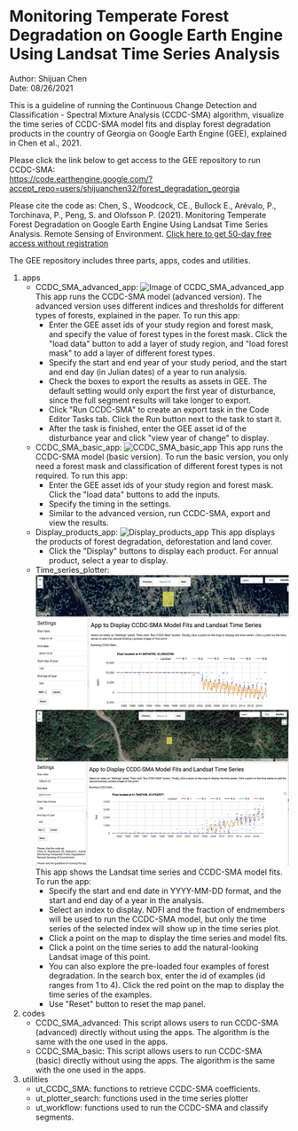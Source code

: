 # Monitoring Temperate Forest Degradation on Google Earth Engine Using Landsat Time Series Analysis

Author: Shijuan Chen     
Date: 08/26/2021

This is a guideline of running the Continuous Change Detection and Classification - Spectral Mixture Analysis (CCDC-SMA) algorithm, visualize the time series of CCDC-SMA model fits and display forest degradation products in the country of Georgia on Google Earth Engine (GEE), explained in Chen et al., 2021. 

Please click the link below to get access to the GEE repository to run CCDC-SMA:<br /> 
https://code.earthengine.google.com/?accept_repo=users/shijuanchen32/forest_degradation_georgia

Please cite the code as: Chen, S., Woodcock, CE., Bullock E., Arévalo, P., Torchinava, P., Peng, S. and Olofsson P. (2021). Monitoring Temperate Forest Degradation on Google Earth Engine Using Landsat Time Series Analysis. Remote Sensing of Environment. [Click here to get 50-day free access without registration](https://authors.elsevier.com/a/1devg7qzStnwW)

The GEE repository includes three parts, apps, codes and utilities. 
1. apps
    - CCDC_SMA_advanced_app: ![Image of CCDC_SMA_advanced_app](https://github.com/shijuanchen/forest_degradation_georgia/blob/master/CCDC-SMA_advanced_version.png) This app runs the CCDC-SMA model (advanced version). The advanced version uses different indices and thresholds for different types of forests, explained in the paper. To run this app:
      - Enter the GEE asset ids of your study region and forest mask, and specify the value of forest types in the forest mask. Click the "load data" button to add a layer of study region, and "load forest mask" to add a layer of different forest types. 
      - Specify the start and end year of your study period, and the start and end day (in Julian dates) of a year to run analysis. 
      - Check the boxes to export the results as assets in GEE. The default setting would only export the first year of disturbance, since the full segment results will take longer to export.
      - Click "Run CCDC-SMA" to create an export task in the Code Editor Tasks tab. Click the Run button next to the task to start it. 
      - After the task is finished, enter the GEE asset id of the disturbance year and click "view year of change" to display.
   - CCDC_SMA_basic_app: ![CCDC_SMA_basic_app](https://github.com/shijuanchen/forest_degradation_georgia/blob/master/CCDC-SMA_basic_version.png) This app runs the CCDC-SMA model (basic version). To run the basic version, you only need a forest mask and classification of different forest types is not required. To run this app:
     - Enter the GEE asset ids of your study region and forest mask. Click the "load data" buttons to add the inputs.
     - Specify the timing in the settings.
     - Similar to the advanced version, run CCDC-SMA, export and view the results. 
   - Display_products_app: ![Display_products_app](https://github.com/shijuanchen/forest_degradation_georgia/blob/master/display_products.png) This app displays the products of forest degradation, deforestation and land cover. 
     - Click the "Display" buttons to display each product. For annual product, select a year to display.
   - Time_series_plotter: ![Time_series_plotter](https://github.com/shijuanchen/forest_degradation_georgia/blob/master/display_ts_CCDC_SMA.png)
   ![Time_series_plotter](https://github.com/shijuanchen/forest_degradation_georgia/blob/master/display_ts_CCDC_SMA_an.png) This app shows the Landsat time series and CCDC-SMA model fits. To run the app:
     - Specify the start and end date in YYYY-MM-DD format, and the start and end day of a year in the analysis.
     - Select an index to display. NDFI and the fraction of endmembers will be used to run the CCDC-SMA model, but only the time series of the selected index will show up in the time series plot. 
     - Click a point on the map to display the time series and model fits. 
     - Click a point on the time series to add the natural-looking Landsat image of this point.
     - You can also explore the pre-loaded four examples of forest degradation. In the search box, enter the id of examples (id ranges from 1 to 4). Click the red point on the map to display the time series of the examples.  
     - Use "Reset" button to reset the map panel.
2. codes
   - CCDC_SMA_advanced: This script allows users to run CCDC-SMA (advanced) directly without using the apps. The algorithm is the same with the one used in the apps.
   - CCDC_SMA_basic: This script allows users to run CCDC-SMA (basic) directly without using the apps. The algorithm is the same with the one used in the apps.
3. utilities
   - ut_CCDC_SMA: functions to retrieve CCDC-SMA coefficients. 
   - ut_plotter_search: functions used in the time series plotter
   - ut_workflow: functions used to run the CCDC-SMA and classify segments.







